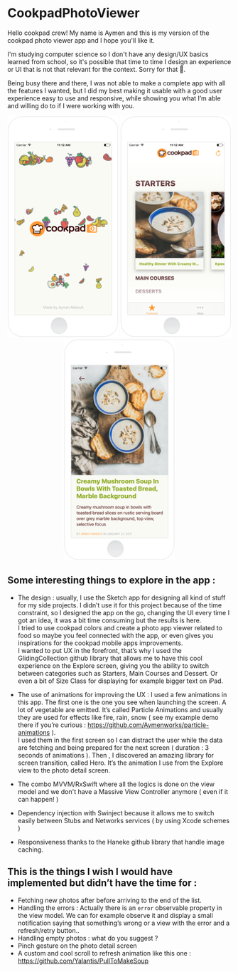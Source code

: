 # CookpadPhotoViewer

Hello cookpad crew! My name is Aymen and this is my version of the cookpad photo viewer app and I hope you'll like it.

I'm studying computer science so I don't have any design/UX basics learned from school, 
so it's possible that time to time I design an experience or UI that is not that relevant for the context. 
Sorry for that 🤣.

Being busy there and there, I was not able to make a complete app with all the features I wanted, but I did my best 
making it usable with a good user experience easy to use and responsive, while showing you what I’m able and willing do to 
if I were working with you.

<p align="center">
<img src="/GithubScreenshots/Splash.png" width=250/>
<img src="/GithubScreenshots/Explore.png" width=250/>
<img src="/GithubScreenshots/Detail.png" width=250/>
</p>


## Some interesting things to explore in the app : 
* The design : usually, I use the Sketch app for designing all kind of stuff for my side projects. I didn’t use it for 
this project because of the time constraint, so I designed the app on the go, changing the UI every time I got an idea, 
it was a bit time consuming but the results is here. <br/>I tried to use cookpad colors and create a photo app viewer related 
to food so maybe you feel connected with the app, or even gives you inspirations for the cookpad mobile apps improvements. 
<br/>I wanted to put UX  in the forefront, that’s why I used the GlidingCollection github library 
that allows me to have this cool experience on the Explore screen, giving you the ability to switch 
between categories such as Starters, Main Courses and Dessert. Or even a bit of Size Class for displaying for example bigger text on iPad.

* The use of animations for improving the UX : I used a few animations in this app. The first one is the one you see when 
launching the screen. A lot of vegetable are emitted. It’s called Particle Animations and usually they are used for 
effects like fire, rain, snow ( see my example demo there if you’re curious : https://github.com/Aymenworks/particle-animations ). 
<br/>I used them in the first screen so I can distract the user while the data are fetching and being prepared for 
the next screen ( duration : 3 seconds of animations ). Then , I discovered an amazing library for screen transition, called Hero. It’s the animation I use from the Explore view to the photo detail screen.

* The combo MVVM/RxSwift where all the logics is done on the view model and we don't have a Massive View Controller anymore ( even if it can happen! )

* Dependency injection with Swinject because it allows me to switch easily between Stubs and Networks services ( by using Xcode schemes )
* Responsiveness thanks to the Haneke github library that handle image caching.


## This is the things I wish I would have implemented but didn’t have the time for : 
* Fetching new photos after before arriving to the end of the list.
* Handling the errors : Actually there is an `error` observable property in the view model. We can for example observe it and display a small notification saying that something’s wrong or a view with the error and a refresh/retry button..
* Handling empty photos : what do you suggest ?
* Pinch gesture on the photo detail screen
* A custom and cool scroll to refresh animation like this one : https://github.com/Yalantis/PullToMakeSoup
